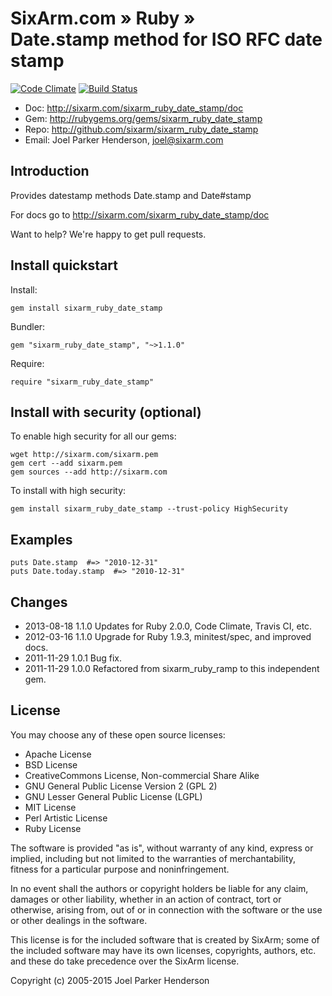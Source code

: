 # SixArm.com » Ruby » <br> Date.stamp method for ISO RFC date stamp

[![Code Climate](https://codeclimate.com/github/SixArm/sixarm_ruby_date_stamp.png)](https://codeclimate.com/github/SixArm/sixarm_ruby_date_stamp)
[![Build Status](https://travis-ci.org/SixArm/sixarm_ruby_date_stamp.png)](https://travis-ci.org/SixArm/sixarm_ruby_date_stamp)

* Doc: <http://sixarm.com/sixarm_ruby_date_stamp/doc>
* Gem: <http://rubygems.org/gems/sixarm_ruby_date_stamp>
* Repo: <http://github.com/sixarm/sixarm_ruby_date_stamp>
* Email: Joel Parker Henderson, <joel@sixarm.com>


## Introduction

Provides datestamp methods Date.stamp and Date#stamp

For docs go to <http://sixarm.com/sixarm_ruby_date_stamp/doc>

Want to help? We're happy to get pull requests.


## Install quickstart

Install:

    gem install sixarm_ruby_date_stamp

Bundler:

    gem "sixarm_ruby_date_stamp", "~>1.1.0"

Require:

    require "sixarm_ruby_date_stamp"


## Install with security (optional)

To enable high security	for all	our gems:

    wget http://sixarm.com/sixarm.pem
    gem cert --add sixarm.pem
    gem sources --add http://sixarm.com

To install with high security:

    gem install sixarm_ruby_date_stamp --trust-policy HighSecurity


## Examples

    puts Date.stamp  #=> "2010-12-31"
    puts Date.today.stamp  #=> "2010-12-31"


## Changes

* 2013-08-18 1.1.0 Updates for Ruby 2.0.0, Code Climate, Travis CI, etc.
* 2012-03-16 1.1.0 Upgrade for Ruby 1.9.3, minitest/spec, and improved docs.
* 2011-11-29 1.0.1 Bug fix.
* 2011-11-29 1.0.0 Refactored from sixarm_ruby_ramp to this independent gem.


## License

You may choose any of these open source licenses:

  * Apache License
  * BSD License
  * CreativeCommons License, Non-commercial Share Alike
  * GNU General Public License Version 2 (GPL 2)
  * GNU Lesser General Public License (LGPL)
  * MIT License
  * Perl Artistic License
  * Ruby License

The software is provided "as is", without warranty of any kind, 
express or implied, including but not limited to the warranties of 
merchantability, fitness for a particular purpose and noninfringement. 

In no event shall the authors or copyright holders be liable for any 
claim, damages or other liability, whether in an action of contract, 
tort or otherwise, arising from, out of or in connection with the 
software or the use or other dealings in the software.

This license is for the included software that is created by SixArm;
some of the included software may have its own licenses, copyrights, 
authors, etc. and these do take precedence over the SixArm license.

Copyright (c) 2005-2015 Joel Parker Henderson

